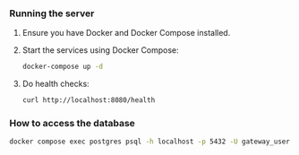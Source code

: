 ### Running the server

1. Ensure you have Docker and Docker Compose installed.
2. Start the services using Docker Compose:

   ```bash
   docker-compose up -d
   ```

3. Do health checks:

   ```bash
   curl http://localhost:8080/health
   ```

### How to access the database

```bash
docker compose exec postgres psql -h localhost -p 5432 -U gateway_user -d gateway
```
